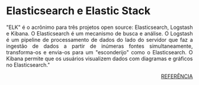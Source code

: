 # Elasticsearch e Elastic Stack

<p align="justify">"ELK" é o acrônimo para três projetos open source: Elasticsearch, Logstash e Kibana. O Elasticsearch é um mecanismo de busca e análise. O Logstash é um pipeline de processamento de dados do lado do servidor que faz a ingestão de dados a partir de inúmeras fontes simultaneamente, transforma-os e envia-os para um "esconderijo" como o Elasticsearch. O Kibana permite que os usuários visualizem dados com diagramas e gráficos no Elasticsearch."</p>
<p style="text-align:right;"><a href="https://www.elastic.co/pt/what-is/elk-stack">REFERÊNCIA</a></p> 